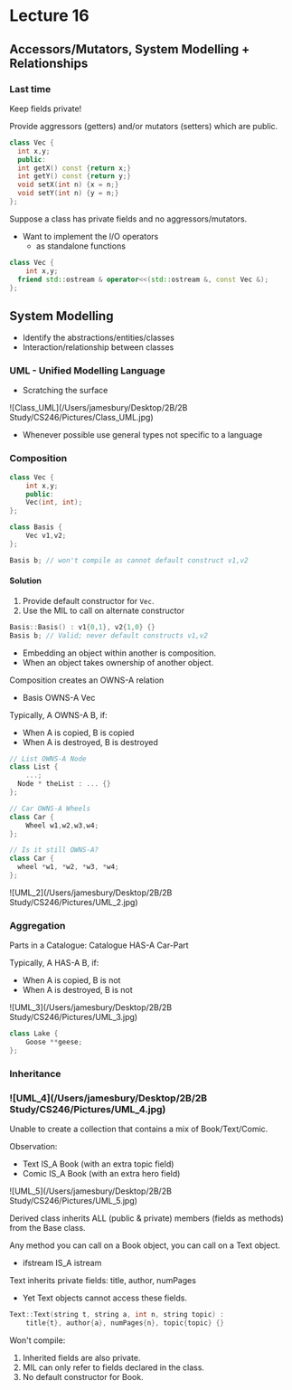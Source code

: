 # Lecture 16

## Accessors/Mutators, System Modelling + Relationships

### Last time

Keep fields private!

Provide aggressors (getters) and/or mutators (setters) which are public. 

```cpp
class Vec {
  int x,y;
  public:
  int getX() const {return x;}
  int getY() const {return y;}
  void setX(int n) {x = n;}
  void setY(int n) {y = n;}
};
```

Suppose a class has private fields and no aggressors/mutators.

- Want to implement the I/O operators
  - as standalone functions

```cpp
class Vec {
	int x,y;
  friend std::ostream & operator<<(std::ostream &, const Vec &);
};
```



## System Modelling

- Identify the abstractions/entities/classes
- Interaction/relationship between classes

### UML - Unified Modelling Language 

- Scratching the surface 

![Class_UML](/Users/jamesbury/Desktop/2B/2B Study/CS246/Pictures/Class_UML.jpg)

- Whenever possible use general types not specific to a language

### Composition

```cpp
class Vec {
	int x,y;
	public:
	Vec(int, int);
};
```

```cpp
class Basis {
	Vec v1,v2;
};

Basis b; // won't compile as cannot default construct v1,v2
```

#### Solution

1. Provide default constructor for `Vec`.
2. Use the MIL to call on alternate constructor

```cpp
Basis::Basis() : v1{0,1}, v2{1,0} {}
Basis b; // Valid; never default constructs v1,v2
```

- Embedding an object within another is composition.
- When an object takes ownership of another object.

Composition creates an OWNS-A relation

- Basis OWNS-A Vec

Typically, A OWNS-A B, if:

- When A is copied, B is copied
- When A is destroyed, B is destroyed

```cpp
// List OWNS-A Node
class List {
	...;
  Node * theList : ... {}
};
```

```cpp
// Car OWNS-A Wheels
class Car {
	Wheel w1,w2,w3,w4;
};

// Is it still OWNS-A?
class Car {
  wheel *w1, *w2, *w3, *w4;
};
```

![UML_2](/Users/jamesbury/Desktop/2B/2B Study/CS246/Pictures/UML_2.jpg)



### Aggregation

Parts in a Catalogue: Catalogue HAS-A Car-Part

Typically, A HAS-A B, if:

- When A is copied, B is not
- When A is destroyed, B is not

![UML_3](/Users/jamesbury/Desktop/2B/2B Study/CS246/Pictures/UML_3.jpg)

```cpp
class Lake {
	Goose **geese;
};
```



### Inheritance

### ![UML_4](/Users/jamesbury/Desktop/2B/2B Study/CS246/Pictures/UML_4.jpg)

Unable to create a collection that contains a mix of Book/Text/Comic.

Observation:

- Text IS_A Book (with an extra topic field)
- Comic IS_A Book (with an extra hero field)

![UML_5](/Users/jamesbury/Desktop/2B/2B Study/CS246/Pictures/UML_5.jpg)

Derived class inherits ALL (public & private) members (fields as methods) from the Base class. 

Any method you can call on a Book object, you can call on a Text object.

- ifstream IS_A istream

Text inherits private fields: title, author, numPages

- Yet Text objects cannot access these fields.

```cpp
Text::Text(string t, string a, int n, string topic) :
	title{t}, author{a}, numPages{n}, topic{topic} {}
```

Won't compile:

1. Inherited fields are also private.
2. MIL can only refer to fields declared in the class.
3. No default constructor for Book.